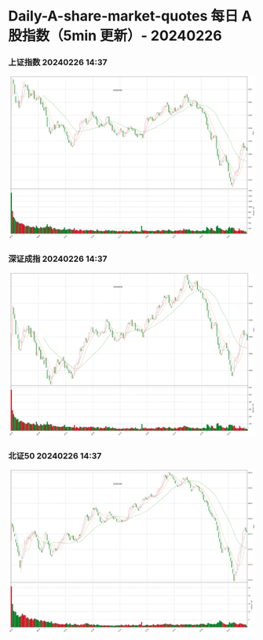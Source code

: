 
# Daily-A-share-market-quotes 每日 A 股指数（5min 更新）- 20240226

### 上证指数 20240226 14:37
![](./fig/2024/2/20240226-sh000001.png)

### 深证成指 20240226 14:37
![](./fig/2024/2/20240226-sz399001.png)

### 北证50 20240226 14:37
![](./fig/2024/2/20240226-bj899050.png)
